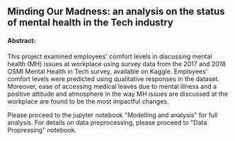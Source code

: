 ## Minding Our Madness: an analysis on the status of mental health in the Tech industry

#### Abstract:

This project examined employees' comfort levels in discussing mental health (MH) issues at workplace using survey data from the 2017 and 2018 OSMI Mental Health in Tech survey, available on Kaggle. Employees' comfort levels were predicted using qualitative responses in the dataset. Moreover, ease of accessing medical leaves due to mental illness and a positive attitude and atmosphere in the way MH issues are discussed at the workplace are found to be the most impactful changes.

Please proceed to the jupyter notebook "Modelling and analysis" for full analysis. For details on data preprocessing, please proceed to "Data Propressing" notebook.